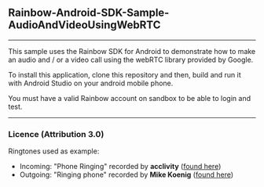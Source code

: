## Rainbow-Android-SDK-Sample-AudioAndVideoUsingWebRTC
---

This sample uses the Rainbow SDK for Android to demonstrate how to make an audio and / or a video call using the webRTC library provided by Google.

To install this application, clone this repository and then, build and run it with Android Studio on your android mobile phone.

You must have a valid Rainbow account on sandbox to be able to login and test.

---

### Licence (Attribution 3.0)

Ringtones used as example:

- Incoming: "Phone Ringing" recorded by **acclivity** ([found here](http://soundbible.com/1518-Phone-Ringing.html))
- Outgoing: "Ringing phone" recorded by **Mike Koenig** ([found here](http://soundbible.com/1868-Ringing-Phone.html))